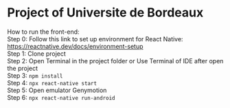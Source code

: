 # Project of Universite de Bordeaux
How to run the front-end:  
Step 0: Follow this link to set up environment for React Native: https://reactnative.dev/docs/environment-setup  
Step 1: Clone project  
Step 2: Open Terminal in the project folder or Use Terminal of IDE after open the project  
Step 3: `npm install`  
Step 4: `npx react-native start`  
Step 5: Open emulator Genymotion  
Step 6: `npx react-native run-android`
